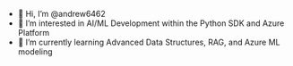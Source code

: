 - 👋 Hi, I’m @andrew6462
- 👀 I’m interested in AI/ML Development within the Python SDK and Azure Platform
- 🌱 I’m currently learning Advanced Data Structures, RAG, and Azure ML modeling
